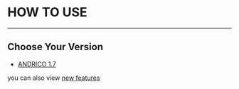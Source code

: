 # HOW TO USE #

---

## Choose Your Version ##
  * [ANDRICO 1.7](http://code.google.com/p/andrico/wiki/ANDRICO_1_7)



you can also view [new features](http://code.google.com/p/andrico/wiki/New_Features)